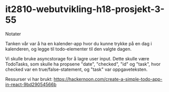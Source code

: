 ﻿# it2810-webutvikling-h18-prosjekt-3-55
Notater

Tanken vår var å ha en kalender-app hvor du kunne trykke på en dag i kalenderen, og legge til todo-elementer til den valgte dagen. 

Vi skulle bruke asyncstorage for å lagre user input. Dette skulle være TodoTasks, som skulle ha propsene "date", "checked", "id" og "task", hvor checked var en true/false-statement, og "task" var oppgaveteksten.


Ressurser vi har brukt:
https://hackernoon.com/create-a-simple-todo-app-in-react-9bd29054566b
